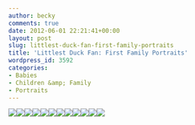 ```yaml
---
author: becky
comments: true
date: 2012-06-01 22:21:41+00:00
layout: post
slug: littlest-duck-fan-first-family-portraits
title: 'Littlest Duck Fan: First Family Portraits'
wordpress_id: 3592
categories:
- Babies
- Children &amp; Family
- Portraits
---
```


[![](http://www.beckyjenson.com/wp-content/uploads/2012/06/blog-May12-00012.jpg)](http://www.beckyjenson.com/wp-content/uploads/2012/06/blog-May12-00012.jpg)[![](http://www.beckyjenson.com/wp-content/uploads/2012/06/blog-May12-00022.jpg)](http://www.beckyjenson.com/wp-content/uploads/2012/06/blog-May12-00022.jpg)[![](http://www.beckyjenson.com/wp-content/uploads/2012/06/blog-May12-0001-22.jpg)](http://www.beckyjenson.com/wp-content/uploads/2012/06/blog-May12-0001-22.jpg)[![](http://www.beckyjenson.com/wp-content/uploads/2012/06/blog-May12-0002-22.jpg)](http://www.beckyjenson.com/wp-content/uploads/2012/06/blog-May12-0002-22.jpg)[![](http://www.beckyjenson.com/wp-content/uploads/2012/06/blog-May12-00042.jpg)](http://www.beckyjenson.com/wp-content/uploads/2012/06/blog-May12-00042.jpg)[![](http://www.beckyjenson.com/wp-content/uploads/2012/06/blog-May12-00052.jpg)](http://www.beckyjenson.com/wp-content/uploads/2012/06/blog-May12-00052.jpg)[![](http://www.beckyjenson.com/wp-content/uploads/2012/06/blog-May12-0003-22.jpg)](http://www.beckyjenson.com/wp-content/uploads/2012/06/blog-May12-0003-22.jpg)[![](http://www.beckyjenson.com/wp-content/uploads/2012/06/blog-May12-0004-22.jpg)](http://www.beckyjenson.com/wp-content/uploads/2012/06/blog-May12-0004-22.jpg)[![](http://www.beckyjenson.com/wp-content/uploads/2012/06/blog-May12-00032.jpg)](http://www.beckyjenson.com/wp-content/uploads/2012/06/blog-May12-00032.jpg)[![](http://www.beckyjenson.com/wp-content/uploads/2012/06/blog-May12-0005-22.jpg)](http://www.beckyjenson.com/wp-content/uploads/2012/06/blog-May12-0005-22.jpg)[![](http://www.beckyjenson.com/wp-content/uploads/2012/06/blog-May12-0006-22.jpg)](http://www.beckyjenson.com/wp-content/uploads/2012/06/blog-May12-0006-22.jpg)[![](http://www.beckyjenson.com/wp-content/uploads/2012/06/blog-May12-00062.jpg)](http://www.beckyjenson.com/wp-content/uploads/2012/06/blog-May12-00062.jpg)

